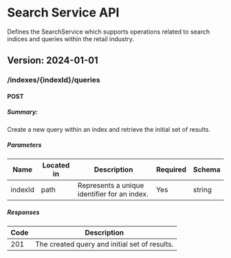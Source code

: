 # Search Service API
Defines the SearchService which supports operations related to search indices and queries within the retail industry.


## Version: 2024-01-01

### /indexes/{indexId}/queries

#### POST
##### Summary:

Create a new query within an index and retrieve the initial set of results.

##### Parameters

| Name | Located in | Description | Required | Schema |
| ---- | ---------- | ----------- | -------- | ---- |
| indexId | path | Represents a unique identifier for an index. | Yes | string |

##### Responses

| Code | Description |
| ---- | ----------- |
| 201 | The created query and initial set of results. |
